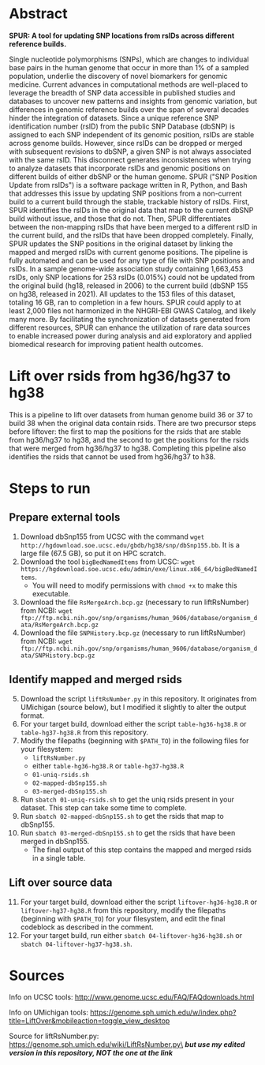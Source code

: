 # Abstract

**SPUR: A tool for updating SNP locations from rsIDs across different reference builds.**

Single nucleotide polymorphisms (SNPs), which are changes to individual base pairs in the human genome that occur in more than 1% of a sampled population, underlie the discovery of novel biomarkers for genomic medicine. Current advances in computational methods are well-placed to leverage the breadth of SNP data accessible in published studies and databases to uncover new patterns and insights from genomic variation, but differences in genomic reference builds over the span of several decades hinder the integration of datasets. Since a unique reference SNP identification number (rsID) from the public SNP Database (dbSNP) is assigned to each SNP independent of its genomic position, rsIDs are stable across genome builds. However, since rsIDs can be dropped or merged with subsequent revisions to dbSNP, a given SNP is not always associated with the same rsID. This disconnect generates inconsistences when trying to analyze datasets that incorporate rsIDs and genomic positions on different builds of either dbSNP or the human genome. SPUR ("SNP Position Update from rsIDs") is a software package written in R, Python, and Bash that addresses this issue by updating SNP positions from a non-current build to a current build through the stable, trackable history of rsIDs. First, SPUR identifies the rsIDs in the original data that map to the current dbSNP build without issue, and those that do not. Then, SPUR differentiates between the non-mapping rsIDs that have been merged to a different rsID in the current build, and the rsIDs that have been dropped completely. Finally, SPUR updates the SNP positions in the original dataset by linking the mapped and merged rsIDs with current genome positions. The pipeline is fully automated and can be used for any type of file with SNP positions and rsIDs. In a sample genome-wide association study containing 1,663,453 rsIDs, only SNP locations for 253 rsIDs (0.015%) could not be updated from the original build (hg18, released in 2006) to the current build (dbSNP 155 on hg38, released in 2021). All updates to the 153 files of this dataset, totaling 16 GB, ran to completion in a few hours. SPUR could apply to at least 2,000 files not harmonized in the NHGRI-EBI GWAS Catalog, and likely many more. By facilitating the synchronization of datasets generated from different resources, SPUR can enhance the utilization of rare data sources to enable increased power during analysis and aid exploratory and applied biomedical research for improving patient health outcomes.

# Lift over rsids from hg36/hg37 to hg38

This is a pipeline to lift over datasets from human genome build 36 or 37 to build 38 when the original data contain rsids. There are two precursor steps before liftover: the first to map the positions for the rsids that are stable from hg36/hg37 to hg38, and the second to get the positions for the rsids that were merged from hg36/hg37 to hg38. Completing this pipeline also identifies the rsids that cannot be used from hg36/hg37 to h38.

# Steps to run

## Prepare external tools
1. Download dbSnp155 from UCSC with the command `wget http://hgdownload.soe.ucsc.edu/gbdb/hg38/snp/dbSnp155.bb`. It is a large file (67.5 GB), so put it on HPC scratch.
2. Download the tool `bigBedNamedItems` from UCSC: `wget https://hgdownload.soe.ucsc.edu/admin/exe/linux.x86_64/bigBedNamedItems`.
    - You will need to modify permissions with `chmod +x` to make this executable.
3. Download the file `RsMergeArch.bcp.gz` (necessary to run liftRsNumber) from NCBI: `wget ftp://ftp.ncbi.nih.gov/snp/organisms/human_9606/database/organism_data/RsMergeArch.bcp.gz`
4. Download the file `SNPHistory.bcp.gz` (necessary to run liftRsNumber) from NCBI: `wget ftp://ftp.ncbi.nih.gov/snp/organisms/human_9606/database/organism_data/SNPHistory.bcp.gz`

## Identify mapped and merged rsids
5. Download the script `liftRsNumber.py` in this repository. It originates from UMichigan (source below), but I modified it slightly to alter the output format.
6. For your target build, download either the script `table-hg36-hg38.R` or `table-hg37-hg38.R` from this repository.
7. Modify the filepaths (beginning with `$PATH_TO`) in the following files for your filesystem:
    - `liftRsNumber.py`
    - either `table-hg36-hg38.R` or `table-hg37-hg38.R`
    - `01-uniq-rsids.sh`
    - `02-mapped-dbSnp155.sh`
    - `03-merged-dbSnp155.sh`
8. Run `sbatch 01-uniq-rsids.sh` to get the uniq rsids present in your dataset. This step can take some time to complete.
9. Run `sbatch 02-mapped-dbSnp155.sh` to get the rsids that map to dbSnp155.
10. Run `sbatch 03-merged-dbSnp155.sh` to get the rsids that have been merged in dbSnp155.
    - The final output of this step contains the mapped and merged rsids in a single table.

## Lift over source data
11. For your target build, download either the script `liftover-hg36-hg38.R` or `liftover-hg37-hg38.R` from this repository, modify the filepaths (beginning with `$PATH_TO`) for your filesystem, and edit the final codeblock as described in the comment.
12. For your target build, run either `sbatch 04-liftover-hg36-hg38.sh` or `sbatch 04-liftover-hg37-hg38.sh`.

# Sources

Info on UCSC tools: http://www.genome.ucsc.edu/FAQ/FAQdownloads.html

Info on UMichigan tools: https://genome.sph.umich.edu/w/index.php?title=LiftOver&mobileaction=toggle_view_desktop

Source for liftRsNumber.py: https://genome.sph.umich.edu/wiki/LiftRsNumber.py\
***but use my edited version in this repository, NOT the one at the link***

